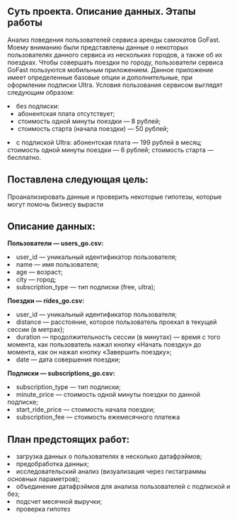 ## **Суть проекта. Описание данных. Этапы работы**

Анализ поведения пользователей сервиса аренды самокатов GoFast.
Моему вниманию были представлены данные о некоторых пользователях данного сервиса из нескольких городов, а также об их поездках. Чтобы совершать поездки по городу, пользователи сервиса GoFast пользуются мобильным приложением. Данное приложение имеет определенные базовые опции и дополнительные, при оформлении подписки Ultra. Условия пользования сервисом выглядят следующим образом:
<li>
без подписки:
<ul>
<li>
абонентская плата отсутствует;
<li>
стоимость одной минуты поездки — 8 рублей;
<li>
стоимость старта (начала поездки) — 50 рублей;
</ul>
<li>
с подпиской Ultra:
абонентская плата — 199 рублей в месяц;
стоимость одной минуты поездки — 6 рублей;
стоимость старта — бесплатно.

## **Поставлена следующая цель:**
Проанализировать данные и проверить некоторые гипотезы, которые могут помочь бизнесу вырасти

## **Описание данных:**
**Пользователи — users_go.csv:**

<li>
user_id — уникальный идентификатор пользователя;
<li>
name — имя пользователя;
<li>
age — возраст;
<li>
city — город;
<li>
subscription_type — тип подписки (free, ultra);

**Поeздки — rides_go.csv:**

<li>
user_id — уникальный идентификатор пользователя;
<li>
distance — расстояние, которое пользователь проехал в текущей сессии (в метрах);
<li>
duration — продолжительность сессии (в минутах) — время с того момента, как пользователь нажал кнопку «Начать поездку» до момента, как он нажал кнопку «Завершить поездку»;
<li>
date — дата совершения поездки;

**Подписки — subscriptions_go.csv:**

<li>
subscription_type — тип подписки;
<li>
minute_price — стоимость одной минуты поездки по данной подписке;
<li>
start_ride_price — стоимость начала поездки;
<li>
subscription_fee — стоимость ежемесячного платежа

## **План предстоящих работ:**

<li>
загрузка данных о пользователях в несколько датафрэймов;
<li>
предобработка данных;
<li>
исследовательский анализ (визуализация через гистаграммы основных параметров);
<li>
объединение датафрэймов для анализа пользователей с подпиской и без;
<li>
подсчет месячной выручки;
<li>
проверка гипотез
